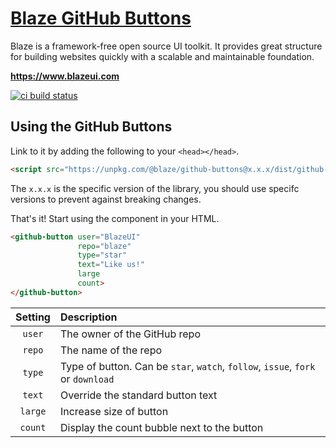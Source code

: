 # <a href="https://www.blazeui.com">Blaze GitHub Buttons</a>

Blaze is a framework-free open source UI toolkit. It provides great structure for building websites quickly with a scalable and maintainable foundation.

**https://www.blazeui.com**

[![ci build status](https://img.shields.io/travis/BlazeUI/blaze.svg?style=for-the-badge&logo=travis)](https://travis-ci.org/BlazeUI/blaze)

## Using the GitHub Buttons

Link to it by adding the following to your `<head></head>`.

```html
<script src="https://unpkg.com/@blaze/github-buttons@x.x.x/dist/github-buttons.js"></script>
```

The `x.x.x` is the specific version of the library, you should use specifc versions to prevent against breaking changes.

That's it! Start using the component in your HTML.

```html
<github-button user="BlazeUI"
               repo="blaze"
               type="star"
               text="Like us!"
               large
               count>
</github-button>
```

| Setting | Description                                                                     |
| :-----: | :------------------------------------------------------------------------------ |
| `user`  | The owner of the GitHub repo                                                    |
| `repo`  | The name of the repo                                                            |
| `type`  | Type of button. Can be `star`, `watch`, `follow`, `issue`, `fork` or `download` |
| `text`  | Override the standard button text                                               |
| `large` | Increase size of button                                                         |
| `count` | Display the count bubble next to the button                                     |
